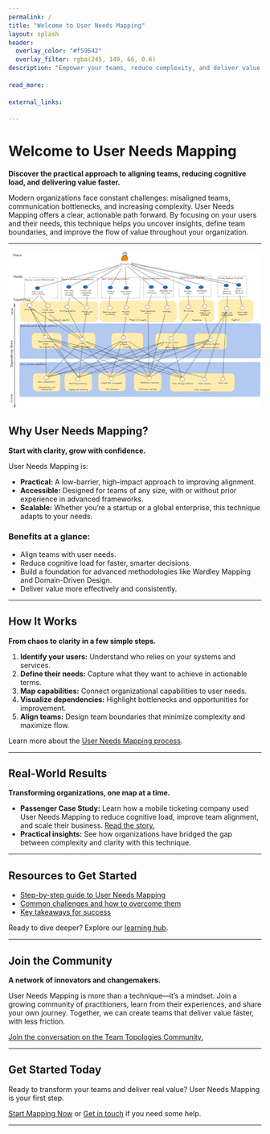 ```yaml
---
permalink: /
title: "Welcome to User Needs Mapping"
layout: splash
header: 
  overlay_color: "#f59542"
  overlay_filter: rgba(245, 149, 66, 0.6)
description: "Empower your teams, reduce complexity, and deliver value with User Needs Mapping. Start your journey today."

read_more:

external_links:

---
```


# Welcome to User Needs Mapping

**Discover the practical approach to aligning teams, reducing cognitive load, and delivering value faster.**

Modern organizations face constant challenges: misaligned teams, communication bottlenecks, and increasing complexity. User Needs Mapping offers a clear, actionable path forward. By focusing on your users and their needs, this technique helps you uncover insights, define team boundaries, and improve the flow of value throughout your organization.

---

![Example of a user needs map drawn with Excalidraw](/assets/images/Movie-goer-full-user-needs-map.png)

## Why User Needs Mapping?

**Start with clarity, grow with confidence.**

User Needs Mapping is:
- **Practical:** A low-barrier, high-impact approach to improving alignment.
- **Accessible:** Designed for teams of any size, with or without prior experience in advanced frameworks.
- **Scalable:** Whether you’re a startup or a global enterprise, this technique adapts to your needs.

### Benefits at a glance:
- Align teams with user needs.
- Reduce cognitive load for faster, smarter decisions.
- Build a foundation for advanced methodologies like Wardley Mapping and Domain-Driven Design.
- Deliver value more effectively and consistently.

---

## How It Works

**From chaos to clarity in a few simple steps.**

1. **Identify your users:** Understand who relies on your systems and services.
2. **Define their needs:** Capture what they want to achieve in actionable terms.
3. **Map capabilities:** Connect organizational capabilities to user needs.
4. **Visualize dependencies:** Highlight bottlenecks and opportunities for improvement.
5. **Align teams:** Design team boundaries that minimize complexity and maximize flow.

Learn more about the [User Needs Mapping process](/articles/unm03-step-by-step-user-needs-mapping/).

---

## Real-World Results

**Transforming organizations, one map at a time.**

- **Passenger Case Study:** Learn how a mobile ticketing company used User Needs Mapping to reduce cognitive load, improve team alignment, and scale their business. [Read the story.](/articles/unm04-case-study-passenger/)
- **Practical insights:** See how organizations have bridged the gap between complexity and clarity with this technique.

---

## Resources to Get Started

- [Step-by-step guide to User Needs Mapping](/articles/unm03-step-by-step-user-needs-mapping/)
- [Common challenges and how to overcome them](/articles/unm05-overcoming-challenges-user-needs-mapping/)
- [Key takeaways for success](/articles/unm07-key-takeaways-user-needs-mapping/)

Ready to dive deeper? Explore our [learning hub](/resources).

---

## Join the Community

**A network of innovators and changemakers.**

User Needs Mapping is more than a technique—it’s a mindset. Join a growing community of practitioners, learn from their experiences, and share your own journey. Together, we can create teams that deliver value faster, with less friction.

[Join the conversation on the Team Topologies Community.](https://community.teamtopologies.com/)

---

## Get Started Today

Ready to transform your teams and deliver real value? User Needs Mapping is your first step.

[Start Mapping Now](/quick-start-guide) or [Get in touch](/contact) if you need some help.

---
